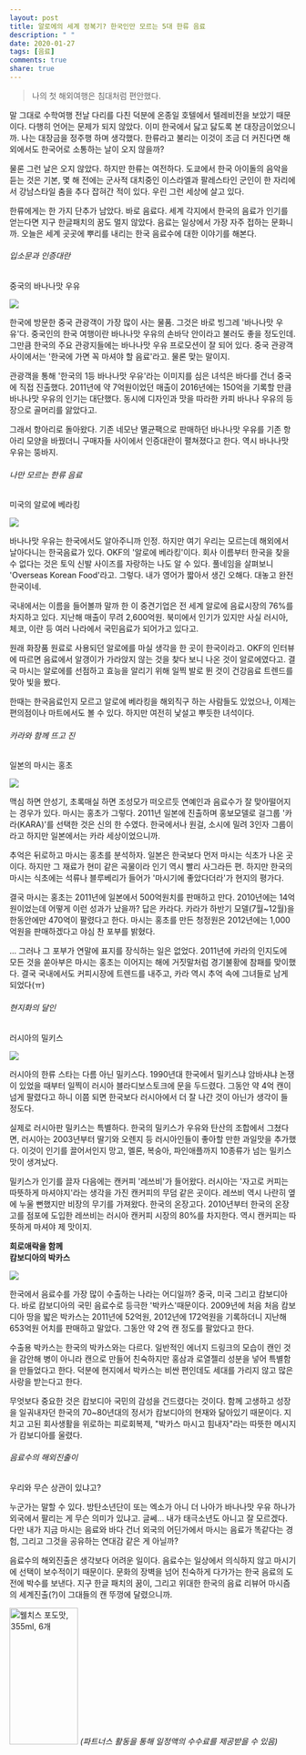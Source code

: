 ```yaml
---
layout: post
title: 알로에의 세계 정복기? 한국인만 모르는 5대 한류 음료
description: " "
date: 2020-01-27
tags: [음료]
comments: true
share: true
---
```



> 나의 첫 해외여행은 침대처럼 편안했다.

말 그대로 수학여행 전날 다리를 다친 덕분에 온종일 호텔에서 텔레비전을 보았기 때문이다. 다행히 언어는 문제가 되지 않았다. 이미 한국에서 닳고 닳도록 본 대장금이었으니까. 나는 대장금을 정주행 하며 생각했다. 한류라고 불리는 이것이 조금 더 커진다면 해외에서도 한국어로 소통하는 날이 오지 않을까?  
  
물론 그런 날은 오지 않았다. 하지만 한류는 여전하다. 도쿄에서 한국 아이돌의 음악을 듣는 것은 기본, 몇 해 전에는 군사적 대치중인 이스라엘과 팔레스타인 군인이 한 자리에서 강남스타일 춤을 추다 잡혀간 적이 있다. 우린 그런 세상에 살고 있다.  
  
한류에게는 한 가지 단추가 남았다. 바로 음료다. 세계 각지에서 한국의 음료가 인기를 얻는다면 지구 한글패치의 꿈도 멀지 않았다. 음료는 일상에서 가장 자주 접하는 문화니까. 오늘은 세계 곳곳에 뿌리를 내리는 한국 음료수에 대한 이야기를 해본다.

###### 입소문과 인증대란  
중국의 바나나맛 우유

![](https://post-phinf.pstatic.net/MjAxODA1MTVfMjU3/MDAxNTI2MzY0MzIyOTIw.I-yMtXcCmR9xyHAhahPI--5MPXCSFdxmp2QPwabf5Ccg.kLFA7koWV3stWS1qct4TjPOTo89zdKevYA3Vz-6KZ8Yg.PNG/1.png?type=w1200)

한국에 방문한 중국 관광객이 가장 많이 사는 물품. 그것은 바로 빙그레 '바나나맛 우유'다. 중국인의 한국 여행이란 바나나맛 우유의 손바닥 안이라고 불러도 좋을 정도인데. 그만큼 한국의 주요 관광지들에는 바나나맛 우유 프로모션이 잘 되어 있다. 중국 관광객 사이에서는 '한국에 가면 꼭 마셔야 할 음료'라고. 물론 맞는 말이지.  
  
관광객을 통해 '한국의 1등 바나나맛 우유'라는 이미지를 심은 녀석은 바다를 건너 중국에 직접 진출했다. 2011년에 약 7억원이었던 매출이 2016년에는 150억을 기록할 만큼 바나나맛 우유의 인기는 대단했다. 동시에 디자인과 맛을 따라한 카피 바나나 우유의 등장으로 골머리를 앓았다고.  
  
그래서 항아리로 돌아왔다. 기존 네모난 멸균팩으로 판매하던 바나나맛 우유를 기존 항아리 모양을 바꿨더니 구매자들 사이에서 인증대란이 펼쳐졌다고 한다. 역시 바나나맛 우유는 뚱바지.  

###### 나만 모르는 한류 음료  
미국의 알로에 베라킹

![](https://post-phinf.pstatic.net/MjAxODA1MTVfMjgy/MDAxNTI2MzY0MzMzMDUy.BfwXNNcQ12WZ7573PJvsvUjN-mJqh7NZhNUVflSpNOIg.Vdo0eCTUzykZpe9VCWD1f9xflRiKZ57btBWkzL9RflUg.PNG/2.png?type=w1200)

바나나맛 우유는 한국에서도 알아주니까 인정. 하지만 여기 우리는 모르는데 해외에서 날아다니는 한국음료가 있다. OKF의 '알로에 베라킹'이다. 회사 이름부터 한국을 찾을 수 없다는 것은 토익 신발 사이즈를 자랑하는 나도 알 수 있다. 풀네임을 살펴보니 'Overseas Korean Food'라고. 그렇다. 내가 영어가 짧아서 생긴 오해다. 대놓고 완전 한국이네.  
  
국내에서는 이름을 들어볼까 말까 한 이 중견기업은 전 세계 알로에 음료시장의 76%를 차지하고 있다. 지난해 매출이 무려 2,600억원. 북미에서 인기가 있지만 사실 러시아, 체코, 이란 등 여러 나라에서 국민음료가 되어가고 있다고.  
  
원래 화장품 원료로 사용되던 알로에를 마실 생각을 한 곳이 한국이라고. OKF의 인터뷰에 따르면 음료에서 알갱이가 가라앉지 않는 것을 찾다 보니 나온 것이 알로에였다고. 결국 마시는 알로에를 선점하고 효능을 알리기 위해 일찍 발로 뛴 것이 건강음료 트렌드를 맞아 빛을 봤다.  
  
한때는 한국음료인지 모르고 알로에 베라킹을 해외직구 하는 사람들도 있었으나, 이제는 편의점이나 마트에서도 볼 수 있다. 하지만 여전히 낯설고 뿌듯한 녀석이다.  

###### 카라와 함께 뜨고 진  
일본의 마시는 홍초

![](https://post-phinf.pstatic.net/MjAxODA4MzBfMTgz/MDAxNTM1NTkzMTQxNTA2.y2m-jxXPGuP_LoJY5HN8I1E7-v68kHzMQriZILbVLhEg.yAtSIKsT9ZVsdgn_NY2-7grCmoxADdyO_lUvFk2w14Eg.JPEG/0.jpg?type=w1200)

맥심 하면 안성기, 초록매실 하면 조성모가 떠오르듯 연예인과 음료수가 잘 맞아떨어지는 경우가 있다. 마시는 홍초가 그렇다. 2011년 일본에 진출하며 홍보모델로 걸그룹 '카라(KARA)'를 선택한 것은 신의 한 수였다. 한국에서나 원걸, 소시에 밀려 3인자 그룹이라고 하지만 일본에서는 카라 세상이었으니까.  
  
추억은 뒤로하고 마시는 홍초를 분석하자. 일본은 한국보다 먼저 마시는 식초가 나온 곳이다. 하지만 그 재료가 현미 같은 곡물이라 인기 역시 빨리 사그라든 편. 하지만 한국의 마시는 식초에는 석류나 블루베리가 들어가 '마시기에 좋았다더라'가 현지의 평가다.  
  
결국 마시는 홍초는 2011년에 일본에서 500억원치를 판매하고 만다. 2010년에는 14억원이었는데 어떻게 이런 성과가 났을까? 답은 카라다. 카라가 하반기 모델(7월~12월)을 한동안에만 470억이 팔렸다고 한다. 마시는 홍초를 만든 청정원은 2012년에는 1,000억원을 판매하겠다고 야심 찬 포부를 밝혔다.  
  
... 그러나 그 포부가 연말에 표지를 장식하는 일은 없었다. 2011년에 카라의 인지도에 모든 것을 쏟아부은 마시는 홍초는 이어지는 해에 거짓말처럼 경기불황에 참패를 맞이했다. 결국 국내에서도 커피시장에 트렌드를 내주고, 카라 역시 추억 속에 그녀들로 남게 되었다(ㅠ)  

###### 현지화의 달인  
러시아의 밀키스

![](https://post-phinf.pstatic.net/MjAxODA1MTVfOTUg/MDAxNTI2MzY0Mzk5MzQ4.LXxiUGWeXSkTJDxJmXxaTjX-TndDHWsLDb8lHhbwdL0g._XIduQwOyQ1AZh0a7iFS7UgE2-wmzwuXqL7SKozEoGUg.PNG/4.png?type=w1200)

러시아의 한류 스타는 다름 아닌 밀키스다. 1990년대 한국에서 밀키스냐 암바샤냐 논쟁이 있었을 때부터 일찍이 러시아 블라디보스토크에 문을 두드렸다. 그동안 약 4억 캔이 넘게 팔렸다고 하니 이쯤 되면 한국보다 러시아에서 더 잘 나간 것이 아닌가 생각이 들 정도다.  
  
실제로 러시아판 밀키스는 특별하다. 한국의 밀키스가 우유와 탄산의 조합에서 그쳤다면, 러시아는 2003년부터 딸기와 오렌지 등 러시아인들이 좋아할 만한 과일맛을 추가했다. 이것이 인기를 끌어서인지 망고, 멜론, 복숭아, 파인애플까지 10종류가 넘는 밀키스 맛이 생겨났다.  
  
밀키스가 인기를 끌자 다음에는 캔커피 '레쓰비'가 들어왔다. 러시아는 '자고로 커피는 따뜻하게 마셔야지'라는 생각을 가진 캔커피의 무덤 같은 곳이다. 레쓰비 역시 나란히 옆에 누울 뻔했지만 비장의 무기를 가져왔다. 한국의 온장고다. 2010년부터 한국의 온장고를 점포에 도입한 레쓰비는 러시아 캔커피 시장의 80%를 차지한다. 역시 캔커피는 따뜻하게 마셔야 제 맛이지.  

**희로애락을 함께**  
**캄보디아의 박카스**

![](https://post-phinf.pstatic.net/MjAxODA1MTVfMjU0/MDAxNTI2MzY0MzY2NTcy.GlhnQi92gAmKQ8ELiTNBadM_yFPN9s_irpSgyOjuNsgg.Udjk1dGKGNTCVUXmeANEKgqp7ZmxI7kOWSYM0bMNkWgg.PNG/5.png?type=w1200)

한국에서 음료수를 가장 많이 수출하는 나라는 어디일까? 중국, 미국 그리고 캄보디아다. 바로 캄보디아의 국민 음료수로 등극한 '박카스'때문이다. 2009년에 처음 처음 캄보디아 땅을 밟은 박카스는 2011년에 52억원, 2012년에 172억원을 기록하더니 지난해 653억원 어치를 판매하고 말았다. 그동안 약 2억 캔 정도를 팔았다고 한다.  
  
수출용 박카스는 한국의 박카스와는 다르다. 일반적인 에너지 드링크의 모습이 캔인 것을 감안해 병이 아니라 캔으로 만들어 친숙하지만 홍삼과 로열젤리 성분을 넣어 특별함을 만들었다고 한다. 덕분에 현지에서 박카스는 비싼 편인데도 세대를 가리지 않고 많은 사랑을 받는다고 한다.  
  
무엇보다 중요한 것은 캄보디아 국민의 감성을 건드렸다는 것이다. 함께 고생하고 성장을 일궈내자던 한국의 70~80년대의 정서가 캄보디아의 현재와 닮아있기 때문이다. 지치고 고된 회사생활을 위로하는 피로회복제, "박카스 마시고 힘내자"라는 따뜻한 메시지가 캄보디아를 울렸다.  

###### 음료수의 해외진출이  
우리와 무슨 상관이 있냐고?

누군가는 말할 수 있다. 방탄소년단이 또는 엑소가 아니 더 나아가 바나나맛 우유 하나가 외국에서 팔리는 게 무슨 의미가 있냐고. 글쎄... 내가 태극소년도 아니고 잘 모르겠다. 다만 내가 지금 마시는 음료와 바다 건너 외국의 어딘가에서 마시는 음료가 똑같다는 경험, 그리고 그것을 공유하는 연대감 같은 게 아닐까?  
  
음료수의 해외진출은 생각보다 어려운 일이다. 음료수는 일상에서 의식하지 않고 마시기에 선택이 보수적이기 때문이다. 문화의 장벽을 넘어 친숙하게 다가가는 한국 음료의 도전에 박수를 보낸다. 지구 한글 패치의 꿈이, 그리고 위대한 한국의 음료 리뷰어 마시즘의 세계진출(?)이 그대들의 캔 뚜껑에 달렸으니까.

<a href="https://coupa.ng/bQ3tbW" target="_blank" referrerpolicy="unsafe-url"><img src="https://static.coupangcdn.com/image/affiliate/banner/5385eb9fb46780071a0df5474f041724@2x.jpg" alt="웰치스 포도맛, 355ml, 6개" width="120" height="240"></a>
_(파트너스 활동을 통해 일정액의 수수료를 제공받을 수 있음)_